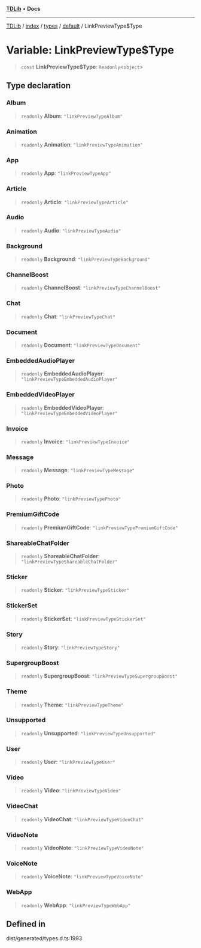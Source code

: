 [**TDLib**](../../../../../../README.md) • **Docs**

***

[TDLib](../../../../../../modules.md) / [index](../../../../../README.md) / [types](../../../README.md) / [default](../README.md) / LinkPreviewType$Type

# Variable: LinkPreviewType$Type

> `const` **LinkPreviewType$Type**: `Readonly`\<`object`\>

## Type declaration

### Album

> `readonly` **Album**: `"linkPreviewTypeAlbum"`

### Animation

> `readonly` **Animation**: `"linkPreviewTypeAnimation"`

### App

> `readonly` **App**: `"linkPreviewTypeApp"`

### Article

> `readonly` **Article**: `"linkPreviewTypeArticle"`

### Audio

> `readonly` **Audio**: `"linkPreviewTypeAudio"`

### Background

> `readonly` **Background**: `"linkPreviewTypeBackground"`

### ChannelBoost

> `readonly` **ChannelBoost**: `"linkPreviewTypeChannelBoost"`

### Chat

> `readonly` **Chat**: `"linkPreviewTypeChat"`

### Document

> `readonly` **Document**: `"linkPreviewTypeDocument"`

### EmbeddedAudioPlayer

> `readonly` **EmbeddedAudioPlayer**: `"linkPreviewTypeEmbeddedAudioPlayer"`

### EmbeddedVideoPlayer

> `readonly` **EmbeddedVideoPlayer**: `"linkPreviewTypeEmbeddedVideoPlayer"`

### Invoice

> `readonly` **Invoice**: `"linkPreviewTypeInvoice"`

### Message

> `readonly` **Message**: `"linkPreviewTypeMessage"`

### Photo

> `readonly` **Photo**: `"linkPreviewTypePhoto"`

### PremiumGiftCode

> `readonly` **PremiumGiftCode**: `"linkPreviewTypePremiumGiftCode"`

### ShareableChatFolder

> `readonly` **ShareableChatFolder**: `"linkPreviewTypeShareableChatFolder"`

### Sticker

> `readonly` **Sticker**: `"linkPreviewTypeSticker"`

### StickerSet

> `readonly` **StickerSet**: `"linkPreviewTypeStickerSet"`

### Story

> `readonly` **Story**: `"linkPreviewTypeStory"`

### SupergroupBoost

> `readonly` **SupergroupBoost**: `"linkPreviewTypeSupergroupBoost"`

### Theme

> `readonly` **Theme**: `"linkPreviewTypeTheme"`

### Unsupported

> `readonly` **Unsupported**: `"linkPreviewTypeUnsupported"`

### User

> `readonly` **User**: `"linkPreviewTypeUser"`

### Video

> `readonly` **Video**: `"linkPreviewTypeVideo"`

### VideoChat

> `readonly` **VideoChat**: `"linkPreviewTypeVideoChat"`

### VideoNote

> `readonly` **VideoNote**: `"linkPreviewTypeVideoNote"`

### VoiceNote

> `readonly` **VoiceNote**: `"linkPreviewTypeVoiceNote"`

### WebApp

> `readonly` **WebApp**: `"linkPreviewTypeWebApp"`

## Defined in

dist/generated/types.d.ts:1993
